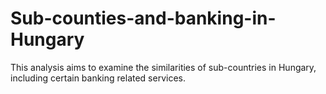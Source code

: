 # Sub-counties-and-banking-in-Hungary
This analysis aims to examine the similarities of sub-countries in Hungary, including certain banking related services.
